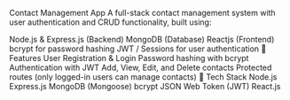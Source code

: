 Contact Management App
A full-stack contact management system with user authentication and CRUD functionality, built using:

Node.js & Express.js (Backend)
MongoDB (Database)
Reactjs (Frontend)
bcrypt for password hashing
JWT / Sessions for user authentication
🔐 Features
User Registration & Login
Password hashing with bcrypt
Authentication with JWT 
Add, View, Edit, and Delete contacts
Protected routes (only logged-in users can manage contacts)
🚀 Tech Stack
Node.js
Express.js
MongoDB (Mongoose)
bcrypt
JSON Web Token (JWT) 
React.js
